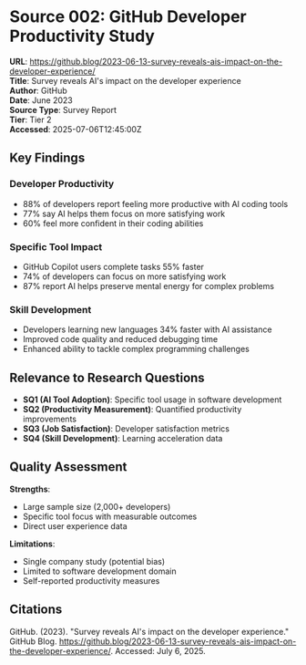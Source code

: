 # Source 002: GitHub Developer Productivity Study

**URL**: https://github.blog/2023-06-13-survey-reveals-ais-impact-on-the-developer-experience/  
**Title**: Survey reveals AI's impact on the developer experience  
**Author**: GitHub  
**Date**: June 2023  
**Source Type**: Survey Report  
**Tier**: Tier 2  
**Accessed**: 2025-07-06T12:45:00Z  

## Key Findings

### Developer Productivity
- 88% of developers report feeling more productive with AI coding tools
- 77% say AI helps them focus on more satisfying work
- 60% feel more confident in their coding abilities

### Specific Tool Impact
- GitHub Copilot users complete tasks 55% faster
- 74% of developers can focus on more satisfying work
- 87% report AI helps preserve mental energy for complex problems

### Skill Development
- Developers learning new languages 34% faster with AI assistance
- Improved code quality and reduced debugging time
- Enhanced ability to tackle complex programming challenges

## Relevance to Research Questions

- **SQ1 (AI Tool Adoption)**: Specific tool usage in software development
- **SQ2 (Productivity Measurement)**: Quantified productivity improvements
- **SQ3 (Job Satisfaction)**: Developer satisfaction metrics
- **SQ4 (Skill Development)**: Learning acceleration data

## Quality Assessment

**Strengths**:
- Large sample size (2,000+ developers)
- Specific tool focus with measurable outcomes
- Direct user experience data

**Limitations**:
- Single company study (potential bias)
- Limited to software development domain
- Self-reported productivity measures

## Citations

GitHub. (2023). "Survey reveals AI's impact on the developer experience." GitHub Blog. https://github.blog/2023-06-13-survey-reveals-ais-impact-on-the-developer-experience/. Accessed: July 6, 2025.